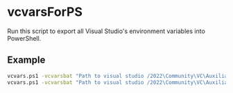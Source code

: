 # vcvarsForPS

Run this script to export all Visual Studio's environment variables into PowerShell.

Example
------------
 
``` sh
vcvars.ps1 -vcvarsbat "Path to visual studio /2022\Community\VC\Auxiliary\Build//vcvarsall.bat" -arch x64_arm64 
vcvars.ps1 -vcvarsbat "Path to visual studio /2022\Community\VC\Auxiliary\Build//vcvarsall.bat" -arch x64 -platform_type store -winsdk_version  10.0.22000.0  

```
